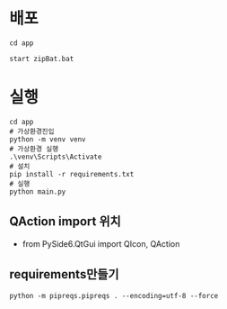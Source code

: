 # 배포

```
cd app

start zipBat.bat
```

# 실행

```
cd app
# 가상환경진입
python -m venv venv
# 가상환경 실행
.\venv\Scripts\Activate
# 설치
pip install -r requirements.txt
# 실행
python main.py
```

## QAction import 위치

- from PySide6.QtGui import QIcon, QAction

## requirements만들기

```
python -m pipreqs.pipreqs . --encoding=utf-8 --force
```
